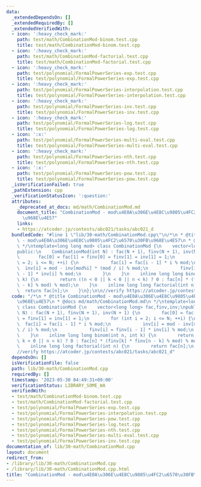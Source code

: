 ```yaml
---
data:
  _extendedDependsOn: []
  _extendedRequiredBy: []
  _extendedVerifiedWith:
  - icon: ':heavy_check_mark:'
    path: test/math/CombinationMod-binom.test.cpp
    title: test/math/CombinationMod-binom.test.cpp
  - icon: ':heavy_check_mark:'
    path: test/math/CombinationMod-factorial.test.cpp
    title: test/math/CombinationMod-factorial.test.cpp
  - icon: ':heavy_check_mark:'
    path: test/polynomial/FormalPowerSeries-exp.test.cpp
    title: test/polynomial/FormalPowerSeries-exp.test.cpp
  - icon: ':heavy_check_mark:'
    path: test/polynomial/FormalPowerSeries-interpolation.test.cpp
    title: test/polynomial/FormalPowerSeries-interpolation.test.cpp
  - icon: ':heavy_check_mark:'
    path: test/polynomial/FormalPowerSeries-inv.test.cpp
    title: test/polynomial/FormalPowerSeries-inv.test.cpp
  - icon: ':heavy_check_mark:'
    path: test/polynomial/FormalPowerSeries-log.test.cpp
    title: test/polynomial/FormalPowerSeries-log.test.cpp
  - icon: ':x:'
    path: test/polynomial/FormalPowerSeries-multi-eval.test.cpp
    title: test/polynomial/FormalPowerSeries-multi-eval.test.cpp
  - icon: ':heavy_check_mark:'
    path: test/polynomial/FormalPowerSeries-nth.test.cpp
    title: test/polynomial/FormalPowerSeries-nth.test.cpp
  - icon: ':x:'
    path: test/polynomial/FormalPowerSeries-pow.test.cpp
    title: test/polynomial/FormalPowerSeries-pow.test.cpp
  _isVerificationFailed: true
  _pathExtension: cpp
  _verificationStatusIcon: ':question:'
  attributes:
    _deprecated_at_docs: md/math/CombinationMod.md
    document_title: "CombinationMod - mod\u4E0A\u306E\u4E8C\u9805\u4FC2\u6570\u30FB\
      \u968E\u4E57"
    links:
    - https://atcoder.jp/contests/abc021/tasks/abc021_d
  bundledCode: "#line 1 \"lib/30-math/CombinationMod.cpp\"\n/*\n * @title CombinationMod\
    \ - mod\u4E0A\u306E\u4E8C\u9805\u4FC2\u6570\u30FB\u968E\u4E57\n * @docs md/math/CombinationMod.md\n\
    \ */\ntemplate<long long mod> class CombinationMod {\n    vector<long long> fac,finv,inv;\n\
    public:\n    CombinationMod(int N) : fac(N + 1), finv(N + 1), inv(N + 1) {\n \
    \       fac[0] = fac[1] = finv[0] = finv[1] = inv[1] = 1;\n        for (int i\
    \ = 2; i <= N; ++i) {\n            fac[i] = fac[i - 1] * i % mod;\n          \
    \  inv[i] = mod - inv[mod%i] * (mod / i) % mod;\n            finv[i] = finv[i\
    \ - 1] * inv[i] % mod;\n        }\n    }\n    inline long long binom(int n, int\
    \ k) {\n        return ((n < 0 || k < 0 || n < k) ? 0 : fac[n] * (finv[k] * finv[n\
    \ - k] % mod) % mod);\n    }\n    inline long long factorial(int n) {\n      \
    \  return fac[n];\n    }\n};\n\n//verify https://atcoder.jp/contests/abc021/tasks/abc021_d\n"
  code: "/*\n * @title CombinationMod - mod\u4E0A\u306E\u4E8C\u9805\u4FC2\u6570\u30FB\
    \u968E\u4E57\n * @docs md/math/CombinationMod.md\n */\ntemplate<long long mod>\
    \ class CombinationMod {\n    vector<long long> fac,finv,inv;\npublic:\n    CombinationMod(int\
    \ N) : fac(N + 1), finv(N + 1), inv(N + 1) {\n        fac[0] = fac[1] = finv[0]\
    \ = finv[1] = inv[1] = 1;\n        for (int i = 2; i <= N; ++i) {\n          \
    \  fac[i] = fac[i - 1] * i % mod;\n            inv[i] = mod - inv[mod%i] * (mod\
    \ / i) % mod;\n            finv[i] = finv[i - 1] * inv[i] % mod;\n        }\n\
    \    }\n    inline long long binom(int n, int k) {\n        return ((n < 0 ||\
    \ k < 0 || n < k) ? 0 : fac[n] * (finv[k] * finv[n - k] % mod) % mod);\n    }\n\
    \    inline long long factorial(int n) {\n        return fac[n];\n    }\n};\n\n\
    //verify https://atcoder.jp/contests/abc021/tasks/abc021_d"
  dependsOn: []
  isVerificationFile: false
  path: lib/30-math/CombinationMod.cpp
  requiredBy: []
  timestamp: '2023-05-30 04:49:31+09:00'
  verificationStatus: LIBRARY_SOME_WA
  verifiedWith:
  - test/math/CombinationMod-binom.test.cpp
  - test/math/CombinationMod-factorial.test.cpp
  - test/polynomial/FormalPowerSeries-exp.test.cpp
  - test/polynomial/FormalPowerSeries-interpolation.test.cpp
  - test/polynomial/FormalPowerSeries-pow.test.cpp
  - test/polynomial/FormalPowerSeries-log.test.cpp
  - test/polynomial/FormalPowerSeries-nth.test.cpp
  - test/polynomial/FormalPowerSeries-multi-eval.test.cpp
  - test/polynomial/FormalPowerSeries-inv.test.cpp
documentation_of: lib/30-math/CombinationMod.cpp
layout: document
redirect_from:
- /library/lib/30-math/CombinationMod.cpp
- /library/lib/30-math/CombinationMod.cpp.html
title: "CombinationMod - mod\u4E0A\u306E\u4E8C\u9805\u4FC2\u6570\u30FB\u968E\u4E57"
---
```


